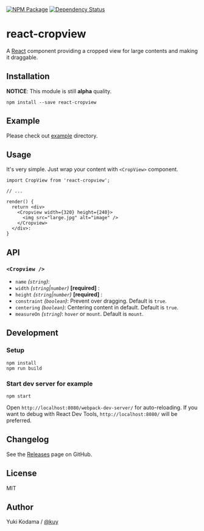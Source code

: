 [![NPM Package][npm_img]][npm_site]
[![Dependency Status][david_img]][david_site]

# react-cropview

A [React](https://facebook.github.io/react/) component providing a cropped view for large contents and making it draggable.

## Installation

**NOTICE**: This module is still **alpha** quality.

```
npm install --save react-cropview
```

## Example

Please check out [example](https://github.com/kuy/react-cropview/tree/master/example) directory.

## Usage

It's very simple. Just wrap your content with `<CropView>` component.

```
import CropView from 'react-cropview';

// ...

render() {
  return <div>
    <Cropview width={320} height={240}>
      <img src="large.jpg" alt="image" />
    </Cropview>
  </div>:
}
```

## API

### `<Cropview />`

+ `name` *(`string`)*: 
+ `width` *(`string`|`number`)* **[required]** :
+ `height` *(`string`|`number`)* **[required]** :
+ `constraint` *(`boolean`)*: Prevent over dragging. Default is `true`.
+ `centering` *(`boolean`)*: Centering content in default. Default is `true`.
+ `measureOn` *(`string`)*: `hover` or `mount`. Default is `mount`.

## Development

### Setup

```
npm install
npm run build
```

### Start dev server for example

```
npm start
```

Open `http://localhost:8080/webpack-dev-server/` for auto-reloading.
If you want to debug with React Dev Tools, `http://localhost:8080/` will be preferred.

## Changelog

See the [Releases](https://github.com/kuy/react-cropview/releases) page on GitHub.

## License

MIT

## Author

Yuki Kodama / [@kuy](https://twitter.com/kuy)

[npm_img]: https://img.shields.io/npm/v/react-cropview.svg
[npm_site]: https://www.npmjs.org/package/react-cropview
[david_img]: https://img.shields.io/david/kuy/react-cropview.svg
[david_site]: https://david-dm.org/kuy/react-cropview
